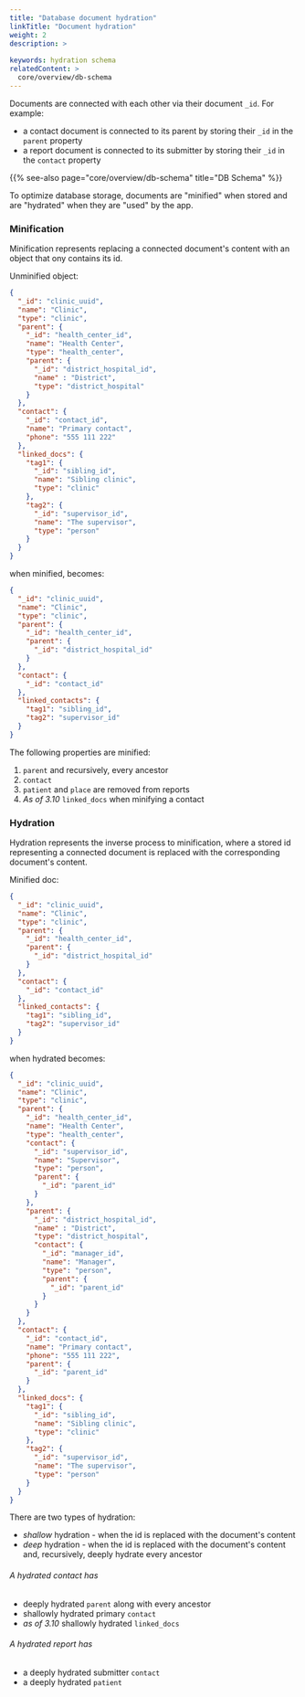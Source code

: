 ```yaml
---
title: "Database document hydration"
linkTitle: "Document hydration"
weight: 2
description: >
    
keywords: hydration schema  
relatedContent: >
  core/overview/db-schema
---
```


Documents are connected with each other via their document `_id`. 
For example: 
- a contact document is connected to its parent by storing their `_id` in the `parent` property 
- a report document is connected to its submitter by storing their `_id` in the `contact` property

{{% see-also page="core/overview/db-schema" title="DB Schema" %}}

To optimize database storage, documents are "minified" when stored and are "hydrated" when they are "used" by the app.

### Minification

Minification represents replacing a connected document's content with an object that ony contains its id.    

Unminified object:
```json
{
  "_id": "clinic_uuid",
  "name": "Clinic",
  "type": "clinic",
  "parent": {
    "_id": "health_center_id",
    "name": "Health Center",
    "type": "health_center",
    "parent": {
      "_id": "district_hospital_id",
      "name" : "District",
      "type": "district_hospital"
    }
  },
  "contact": {
    "_id": "contact_id",
    "name": "Primary contact",
    "phone": "555 111 222"
  },
  "linked_docs": {
    "tag1": {
      "_id": "sibling_id",
      "name": "Sibling clinic",
      "type": "clinic"
    },
    "tag2": {
      "_id": "supervisor_id",
      "name": "The supervisor",
      "type": "person"
    }
  }
}
``` 
when minified, becomes:
```json
{
  "_id": "clinic_uuid",
  "name": "Clinic",
  "type": "clinic",
  "parent": {
    "_id": "health_center_id",
    "parent": {
      "_id": "district_hospital_id"
    }
  },
  "contact": {
    "_id": "contact_id"
  },
  "linked_contacts": {
    "tag1": "sibling_id",
    "tag2": "supervisor_id"
  }
}
```

The following properties are minified:
1. `parent` and recursively, every ancestor
1. `contact`
1. `patient` and `place` are removed from reports
1. *As of 3.10* `linked_docs` when minifying a contact

### Hydration

Hydration represents the inverse process to minification, where a stored id representing a connected document is replaced with the corresponding document's content. 
  
Minified doc: 
```json
{
  "_id": "clinic_uuid",
  "name": "Clinic",
  "type": "clinic",
  "parent": {
    "_id": "health_center_id",
    "parent": {
      "_id": "district_hospital_id"
    }
  },
  "contact": {
    "_id": "contact_id"
  },
  "linked_contacts": {
    "tag1": "sibling_id",
    "tag2": "supervisor_id"
  }
}
```
when hydrated becomes:
```json
{
  "_id": "clinic_uuid",
  "name": "Clinic",
  "type": "clinic",
  "parent": {
    "_id": "health_center_id",
    "name": "Health Center",
    "type": "health_center",
    "contact": {
      "_id": "supervisor_id",
      "name": "Supervisor",
      "type": "person",
      "parent": { 
        "_id": "parent_id" 
      }
    },
    "parent": {
      "_id": "district_hospital_id",
      "name" : "District",
      "type": "district_hospital",
      "contact": {
        "_id": "manager_id",
        "name": "Manager",
        "type": "person",
        "parent": {
          "_id": "parent_id"
        }       
      }
    }
  },
  "contact": {
    "_id": "contact_id",
    "name": "Primary contact",
    "phone": "555 111 222",
    "parent": {
      "_id": "parent_id"
    } 
  },
  "linked_docs": {
    "tag1": {
      "_id": "sibling_id",
      "name": "Sibling clinic",
      "type": "clinic"
    },
    "tag2": {
      "_id": "supervisor_id",
      "name": "The supervisor",
      "type": "person"
    }
  }
}
``` 

There are two types of hydration:
* *shallow* hydration - when the id is replaced with the document's content
* *deep* hydration - when the id is replaced with the document's content and, recursively, deeply hydrate every ancestor 

###### A hydrated contact has

- deeply hydrated `parent` along with every ancestor
- shallowly hydrated primary `contact`
- *as of 3.10* shallowly hydrated `linked_docs`

###### A hydrated report has
- a deeply hydrated submitter `contact`
- a deeply hydrated `patient`





